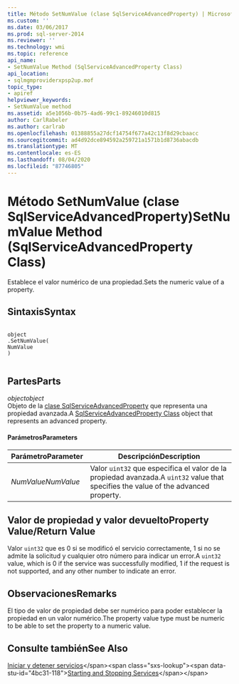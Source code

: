 ```yaml
---
title: Método SetNumValue (clase SqlServiceAdvancedProperty) | Microsoft Docs
ms.custom: ''
ms.date: 03/06/2017
ms.prod: sql-server-2014
ms.reviewer: ''
ms.technology: wmi
ms.topic: reference
api_name:
- SetNumValue Method (SqlServiceAdvancedProperty Class)
api_location:
- sqlmgmproviderxpsp2up.mof
topic_type:
- apiref
helpviewer_keywords:
- SetNumValue method
ms.assetid: a5e1056b-0b75-4ad6-99c1-89246010d815
author: CarlRabeler
ms.author: carlrab
ms.openlocfilehash: 01388855a27dcf14754f677a42c13f8d29cbaacc
ms.sourcegitcommit: ad4d92dce894592a259721a1571b1d8736abacdb
ms.translationtype: MT
ms.contentlocale: es-ES
ms.lasthandoff: 08/04/2020
ms.locfileid: "87746805"
---
```

# <a name="setnumvalue-method-sqlserviceadvancedproperty-class"></a><span data-ttu-id="4bc31-102">Método SetNumValue (clase SqlServiceAdvancedProperty)</span><span class="sxs-lookup"><span data-stu-id="4bc31-102">SetNumValue Method (SqlServiceAdvancedProperty Class)</span></span>
  <span data-ttu-id="4bc31-103">Establece el valor numérico de una propiedad.</span><span class="sxs-lookup"><span data-stu-id="4bc31-103">Sets the numeric value of a property.</span></span>  
  
## <a name="syntax"></a><span data-ttu-id="4bc31-104">Sintaxis</span><span class="sxs-lookup"><span data-stu-id="4bc31-104">Syntax</span></span>  
  
```  
  
object  
.SetNumValue(  
NumValue  
)  
  
```  
  
## <a name="parts"></a><span data-ttu-id="4bc31-105">Partes</span><span class="sxs-lookup"><span data-stu-id="4bc31-105">Parts</span></span>  
 <span data-ttu-id="4bc31-106">*object*</span><span class="sxs-lookup"><span data-stu-id="4bc31-106">*object*</span></span>  
 <span data-ttu-id="4bc31-107">Objeto de la [clase SqlServiceAdvancedProperty](sqlserviceadvancedproperty-class.md) que representa una propiedad avanzada.</span><span class="sxs-lookup"><span data-stu-id="4bc31-107">A [SqlServiceAdvancedProperty Class](sqlserviceadvancedproperty-class.md) object that represents an advanced property.</span></span>  
  
#### <a name="parameters"></a><span data-ttu-id="4bc31-108">Parámetros</span><span class="sxs-lookup"><span data-stu-id="4bc31-108">Parameters</span></span>  
  
|<span data-ttu-id="4bc31-109">Parámetro</span><span class="sxs-lookup"><span data-stu-id="4bc31-109">Parameter</span></span>|<span data-ttu-id="4bc31-110">Descripción</span><span class="sxs-lookup"><span data-stu-id="4bc31-110">Description</span></span>|  
|---------------|-----------------|  
|<span data-ttu-id="4bc31-111">*NumValue*</span><span class="sxs-lookup"><span data-stu-id="4bc31-111">*NumValue*</span></span>|<span data-ttu-id="4bc31-112">Valor `uint32` que especifica el valor de la propiedad avanzada.</span><span class="sxs-lookup"><span data-stu-id="4bc31-112">A `uint32` value that specifies the value of the advanced property.</span></span>|  
  
## <a name="property-valuereturn-value"></a><span data-ttu-id="4bc31-113">Valor de propiedad y valor devuelto</span><span class="sxs-lookup"><span data-stu-id="4bc31-113">Property Value/Return Value</span></span>  
 <span data-ttu-id="4bc31-114">Valor `uint32` que es 0 si se modificó el servicio correctamente, 1 si no se admite la solicitud y cualquier otro número para indicar un error.</span><span class="sxs-lookup"><span data-stu-id="4bc31-114">A `uint32` value, which is 0 if the service was successfully modified, 1 if the request is not supported, and any other number to indicate an error.</span></span>  
  
## <a name="remarks"></a><span data-ttu-id="4bc31-115">Observaciones</span><span class="sxs-lookup"><span data-stu-id="4bc31-115">Remarks</span></span>  
 <span data-ttu-id="4bc31-116">El tipo de valor de propiedad debe ser numérico para poder establecer la propiedad en un valor numérico.</span><span class="sxs-lookup"><span data-stu-id="4bc31-116">The property value type must be numeric to be able to set the property to a numeric value.</span></span>  
  
## <a name="see-also"></a><span data-ttu-id="4bc31-117">Consulte también</span><span class="sxs-lookup"><span data-stu-id="4bc31-117">See Also</span></span>  
 <span data-ttu-id="4bc31-118">[Iniciar y detener servicios](https://technet.microsoft.com/library/ms174886\(v=sql.105\).aspx)</span><span class="sxs-lookup"><span data-stu-id="4bc31-118">[Starting and Stopping Services](https://technet.microsoft.com/library/ms174886\(v=sql.105\).aspx)</span></span>  
  
  
